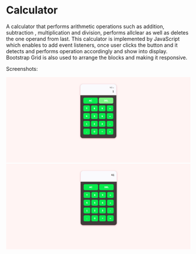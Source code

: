 # Calculator
A calculator that performs arithmetic operations such as addition, subtraction , multiplication and division, performs allclear as well as deletes the one operand from last. This calculator is implemented by JavaScript which enables to add event listeners, once user clicks the button and it detects and performs operation accordingly and show into display. Bootstrap Grid is also used to arrange the blocks and making it responsive.

Screenshots:


![ss1](https://raw.githubusercontent.com/hellomlorg/Calculator/main/ss1.PNG)
![ss2](https://raw.githubusercontent.com/hellomlorg/Calculator/main/ss2.PNG)
